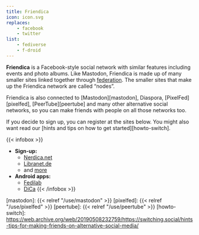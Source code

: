 ```yaml
---
title: Friendica
icon: icon.svg
replaces:
    - facebook
    - twitter
list:
    - fediverse
    - f-droid
---
```


**Friendica** is a Facebook-style social network with similar features including events and photo albums. Like Mastodon, Friendica is made up of many smaller sites linked together through [federation][federation]. The smaller sites that make up the Friendica network are called “nodes”.

Friendica is also connected to [Mastodon][mastodon], Diaspora, [PixelFed][pixelfed], [PeerTube][peertube] and many other alternative social networks, so you can make friends with people on all those networks too.

If you decide to sign up, you can register at the sites below. You might also want read our [hints and tips on how to get started][howto-switch].


{{< infobox >}}
- **Sign-up:** 
    - [Nerdica.net](https://nerdica.net/)
    - [Libranet.de](https://libranet.de/)
    - and [more](https://the-federation.info/friendica#nodes-table)
- **Android apps:** 
    - [Fedilab](https://fedilab.app/) 
    - [DiCa](https://play.google.com/store/apps/details?id=cool.mixi.dica&noprocess)
{{< /infobox >}}

[federation]: https://web.archive.org/web/20190508232759/https://switching.social/federated-sites/
[mastodon]: {{< relref "/use/mastodon" >}}
[pixelfed]: {{< relref "/use/pixelfed" >}}
[peertube]: {{< relref "/use/peertube" >}}
[howto-switch]: https://web.archive.org/web/20190508232759/https://switching.social/hints-tips-for-making-friends-on-alternative-social-media/
